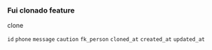 

### Fui clonado feature



clone

`id` 
`phone` 
`message`
`caution`
`fk_person`
`cloned_at`
`created_at`
`updated_at`